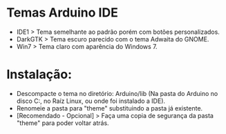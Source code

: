 # Temas Arduino IDE


- IDE1 > Tema semelhante ao padrão porém com botões personalizados.
- DarkGTK > Tema escuro parecido com o tema Adwaita do GNOME.
- Win7 > Tema claro com aparência do Windows 7.

# Instalação:

- Descompacte o tema no diretório: Arduino/lib (Na pasta do Arduino no disco C:, no Raíz Linux, ou onde foi instalado a IDE).
- Renomeie a pasta para "theme" substituindo a pasta já existente.
- [Recomendado - Opcional] > Faça uma copia de segurança da pasta "theme" para poder voltar atrás.
